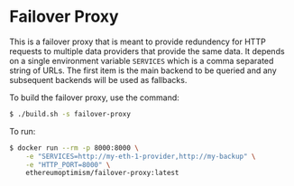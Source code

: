 # Failover Proxy

This is a failover proxy that is meant to provide redundency for HTTP
requests to multiple data providers that provide the same data. It
depends on a single environment variable `SERVICES` which is a comma
separated string of URLs. The first item is the main backend to be queried
and any subsequent backends will be used as fallbacks.

To build the failover proxy, use the command:

```bash
$ ./build.sh -s failover-proxy
```

To run:

```bash
$ docker run --rm -p 8000:8000 \
    -e "SERVICES=http://my-eth-1-provider,http://my-backup" \
    -e "HTTP_PORT=8000" \
    ethereumoptimism/failover-proxy:latest
```
